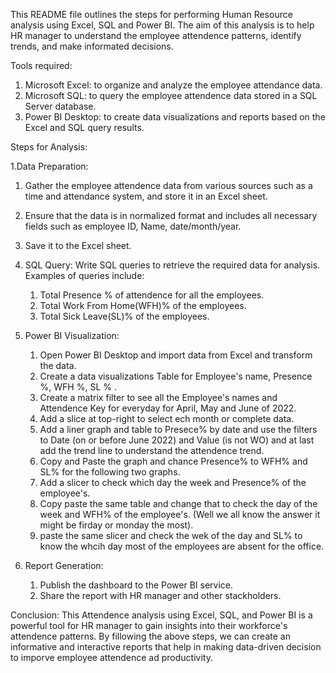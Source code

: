 This README file outlines the steps for performing Human Resource analysis using Excel, SQL and Power BI. The aim of this analysis is to help HR manager to understand the employee attendence patterns, identify trends, and make informated decisions.

Tools required:

1. Microsoft Excel: to organize and analyze the employee attendance data.
2. Microsoft SQL: to query the employee attendence data stored in a SQL Server database.
3. Power BI Desktop: to create data visualizations and reports based on the Excel and SQL query results.

Steps for Analysis:

1.Data Preparation:
  1. Gather the employee attendence data from various sources such as a time and attendance system, and store it in an Excel sheet.
  2. Ensure that the data is in normalized format and includes all necessary fields such as employee ID, Name, date/month/year.
  3. Save it to the Excel sheet.

2. SQL Query:
 Write SQL queries to retrieve the required data for analysis.
      Examples of queries include:
      1. Total Presence % of attendence for all the employees.
      2. Total Work From Home(WFH)% of the employees.
      3. Total Sick Leave(SL)% of the employees.
    
3. Power BI Visualization:
    1. Open Power BI Desktop and import data from Excel and transform the data.
    2. Create a data visualizations Table for Employee's name, Presence %, WFH %, SL % .
    3. Create a matrix filter to see all the Employee's names and Attendence Key for everyday for April, May and June of 2022.
    4. Add a slice at top-right to select ech month or complete data.
    5. Add a liner graph and table to Presece% by date and use the filters to Date (on or before June 2022) and Value   (is not WO) and at last add the trend                  line to understand the attendence trend. 
    6. Copy and Paste the graph and chance Presence% to WFH% and SL% for the following two graphs.
    7. Add a slicer to check which day the week and Presence% of the employee's.
    8. Copy paste the same table and change that to check the day of the week and WFH% of the employee's. (Well we all        know the answer it might be firday or             monday the most).
    9. paste the same slicer and check the wek of the day and SL% to know the whcih day most of the employees are            absent for the office.
    
4. Report Generation:

    1. Publish the dashboard to the Power BI service.
    2. Share the report with HR manager and other stackholders.
     
Conclusion:
         This Attendence analysis using Excel, SQL, and Power BI is a powerful tool for HR manager to gain insights into their workforce's attendence patterns. By fillowing the above steps, we can create an informative and interactive reports that help in making data-driven decision to imporve employee attendence ad productivity.
   
      
